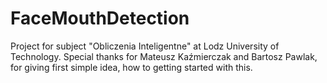 # FaceMouthDetection
Project for subject "Obliczenia Inteligentne" at Lodz University of Technology. Special thanks for Mateusz Kaźmierczak and Bartosz Pawlak, for giving first simple idea, how to getting started with this.
